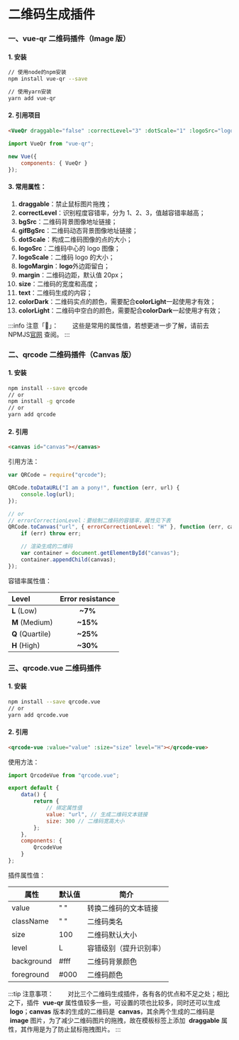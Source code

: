 # 二维码生成插件

### 一、vue-qr 二维码插件（Image 版）

#### 1. 安装

```bash title="代码示例"
// 使用node的npm安装
npm install vue-qr --save

// 使用yarn安装
yarn add vue-qr
```

#### 2. 引用项目

```html title="代码示例"
<VueQr draggable="false" :correctLevel="3" :dotScale="1" :logoSrc="logo" :margin="15" :size="256" :text="codeUrl" />
```

```javascript title="代码示例"
import VueQr from "vue-qr";

new Vue({
	components: { VueQr }
});
```

#### 3. 常用属性：

1. **draggable**：禁止鼠标图片拖拽；
2. **correctLevel**：识别程度容错率，分为 1、2、3，值越容错率越高；
3. **bgSrc**：二维码背景图像地址链接；
4. **gifBgSrc**：二维码动态背景图像地址链接；
5. **dotScale**：构成二维码图像的点的大小；
6. **logoSrc**：二维码中心的 logo 图像；
7. **logoScale**：二维码 logo 的大小；
8. **logoMargin**：**logo**外边距留白；
9. **margin**：二维码边距，默认值 20px；
10. **size**：二维码的宽度和高度；
11. **text**：二维码生成的内容；
12. **colorDark**：二维码实点的颜色，需要配合**colorLight**一起使用才有效；
13. **colorLight**：二维码中空白的颜色，需要配合**colorDark**一起使用才有效；

:::info 注意「👀」：
&emsp;&emsp;这些是常用的属性值，若想更进一步了解，请前去 NPMJS[官网](https://www.npmjs.com/package/vue-qr) 查阅。
:::

### 二、qrcode 二维码插件（Canvas 版）

#### 1. 安装

```bash title="代码示例"
npm install --save qrcode
// or
npm install -g qrcode
// or
yarn add qrcode
```

#### 2. 引用

```html title="代码示例"
<canvas id="canvas"></canvas>
```

引用方法：

```javascript title="代码示例"
var QRCode = require("qrcode");

QRCode.toDataURL("I am a pony!", function (err, url) {
	console.log(url);
});

// or
// errorCorrectionLevel：要绘制二维码的容错率，属性见下表
QRCode.toCanvas("url", { errorCorrectionLevel: "H" }, function (err, canvas) {
	if (err) throw err;

	// 渲染生成的二维码
	var container = document.getElementById("canvas");
	container.appendChild(canvas);
});
```

容错率属性值：

| Level            | Error resistance |
| :--------------- | :--------------: |
| **L** (Low)      |     **~7%**      |
| **M** (Medium)   |     **~15%**     |
| **Q** (Quartile) |     **~25%**     |
| **H** (High)     |     **~30%**     |

### 三、qrcode.vue 二维码插件

#### 1. 安装

```bash title="代码示例"
npm install --save qrcode.vue
// or
yarn add qrcode.vue
```

#### 2. 引用

```html title="代码示例"
<qrcode-vue :value="value" :size="size" level="H"></qrcode-vue>
```

使用方法：

```javascript title="代码示例"
import QrcodeVue from "qrcode.vue";

export default {
	data() {
		return {
			// 绑定属性值
			value: "url", // 生成二维码文本链接
			size: 300 // 二维码宽高大小
		};
	},
	components: {
		QrcodeVue
	}
};
```

插件属性值：

| **属性**   | **默认值** | **简介**               |
| ---------- | ---------- | ---------------------- |
| value      | " "        | 转换二维码的文本链接   |
| className  | " "        | 二维码类名             |
| size       | 100        | 二维码默认大小         |
| level      | L          | 容错级别（提升识别率） |
| background | #fff       | 二维码背景颜色         |
| foreground | #000       | 二维码颜色             |

:::tip 注意事项：
&emsp;&emsp;对比三个二维码生成插件，各有各的优点和不足之处；相比之下，插件  **vue-qr** 属性值较多一些，可设置的项也比较多，同时还可以生成  **logo**；**canvas** 版本的生成的二维码是  **canvas**，其余两个生成的二维码是  **image** 图片，为了减少二维码图片的拖拽，故在模板标签上添加  **draggable** 属性，其作用是为了防止鼠标拖拽图片。
:::
